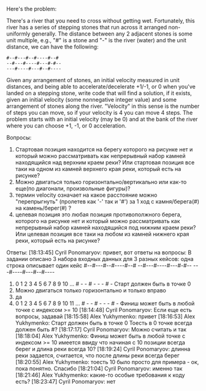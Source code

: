 Here's the problem:
 
There's a river that you need to cross without getting wet. Fortunately, this river has 
a series of stepping stones that run across it arranged non-uniformly generally. 
The distance between any 2 adjacent stones is some unit multiple, e.g., "#" is a stone 
and "-" is the river (water) and the unit distance, we can have the following:
 
    #--#---#--#----#--#
    --#---#----#---#-#--
    ---#----#---#--#----
 
Given any arrangement of stones, an initial velocity measured in unit distances, and 
being able to accelerate/decelerate +1/-1, or 0 when you've landed on a stepping stone,
write code that will find a solution, if it exists, given an initial velocity 
(some nonnegative integer value) and some arrangement of stones along the river. 
"Velocity" in this sense is the number of steps you can move, so if your velocity is 4 
you can move 4 steps. The problem starts with an initial velocity (may be 0) and at the bank 
of the river where you can choose +1, -1, or 0 acceleration.

Вопросы:
1) Стартовая позиция находится на берегу которого на рисунке нет и который можно рассматривать 
как непрерывный набор камней находящийся над верхним краем реки? Или стартовая позиция все таки 
на одном из камней верхнего края реки, который есть на рисунке?
2) Можно двигаться только горизонтально/вертикально или как-то еще(по диагонали, произвольные фигуры)?
3) термин velocity означает на какое расстояние можно "перепрыгнуть" (пролетев как '-' так и '#') 
за 1 ход с камня/берега(#) на камень/берег(#) ?  
4) целевая позиция это любая позиция противополжного берега, которого на рисунке нет и который 
можно рассматривать как непрерывный набор камней находящийся под нижним краем реки? Или целевая 
позиция все таки на любом из камней нижнего края реки, который есть на рисунке?

Ответы:
[18:13:45] Cyril Ponomaryov: привет, вот ответы на вопросы:
В задании описано 3 набора входных данных для 3 разных кейсов: одна строка описывает один кейс
#--#---#--#----#--#
--#---#----#---#-#--
---#----#---#--#----
1) 0 1 2 3 4 5 6 7 8 9 10 ...
       # - - #  -  - - # -
    Старт должен быть в точке 0
2) Можно двигаться только горизонтально и только вправо
3) да
4) 0 1 2 3 4 5 6 7 8 9 10 11 …
       # - - #  -  - - # -
    Финиш может быть в любой точке с индексом >= 10
[18:14:48] Cyril Ponomaryov: Если еще есть вопросы, задавай
[18:15:58] Alex Yukhymenko: привет
[18:16:53] Alex Yukhymenko:     Старт должен быть в точке 0
Тоесть в 0 точке всегда должен быть #?
[18:17:17] Cyril Ponomaryov: Можно считать и так
[18:18:04] Alex Yukhymenko: Финиш может быть в любой точке с индексом >= 10
имеется ввиду что начиная с 10 позиции всегда берег и длина реки всегда 10?
[18:19:24] Cyril Ponomaryov: длинна реки задается, считается, что после длины реки всегда берег
[18:20:55] Alex Yukhymenko: тоесть 10 было просто для примера - ок, пока понятно. Спасибо
[18:21:04] Cyril Ponomaryov: именно так
[18:21:46] Alex Yukhymenko: какие-то особые требования к коду есть?
[18:23:47] Cyril Ponomaryov: нет


